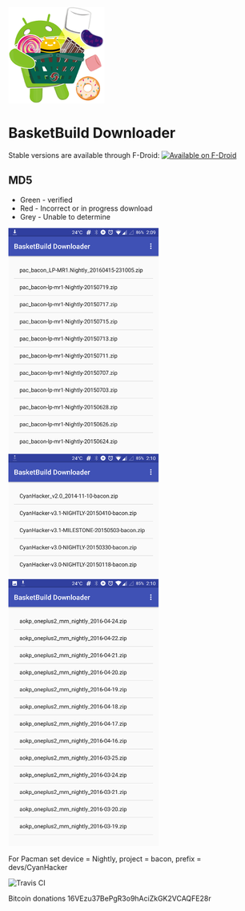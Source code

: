 ![Alt text](app/src/main/res/mipmap-xxxhdpi/ic_launcher.png?raw=true "BasketBuild Downloader")
# BasketBuild Downloader
Stable versions are available through F-Droid:
<a href="https://f-droid.org/repository/browse/?fdid=org.basketbuilddownloader"><img
      alt="Available on F-Droid" height="45" src="https://raw.githubusercontent.com/daktak/androidpn-client/master/screenshots/fdroid.png" /></a>

## MD5
* Green - verified
* Red - Incorrect or in progress download
* Grey - Unable to determine

![Alt text](screenshots/pacman.png?raw=true "Pacman")
![Alt text](screenshots/cyan.png?raw=true "CyanHacker")
![Alt text](screenshots/aokp.png?raw=true "AOKP")

For Pacman set device = Nightly, project = bacon, prefix = devs/CyanHacker

![Travis CI](https://travis-ci.org/daktak/basketbuild_downloader#)

Bitcoin donations 16VEzu37BePgR3o9hAciZkGK2VCAQFE28r
